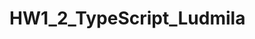 # HW1_2_TypeScript_Ludmila
<!-- Задание 2
Используя TS, создайте следующую функцию, рассчитывающую стоимость мороженого:
Магазин предлагает 2 размера мороженого:
 Маленький стакан (10грн)
 Большой стакан (25грн). Мороженое дополняется одной или несколькими начинками (минимум -
одной):
-шоколад (+5грн);
-карамель (+6грн);
-ягоды (+10грн).
Дополнительно (не обязательно) мороженое можно посыпать маршмеллоу (+5грн).
Входящие параметры пользователь вводит через prompt. -->
